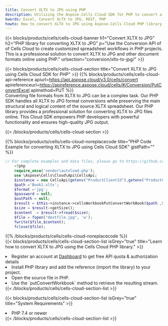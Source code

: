 ```yaml
---
title: Convert XLTX to JPG using PHP 
description: Utilizing the Aspose.Cells Cloud SDK for PHP to convert a XLTX format file to a JPG format file. 
kwords: Excel, Convert XLTX to JPG, REST, PHP
howto: How to convert XLTX to JPG using Aspose.Cells Cloud PHP library.
---
```



{{< blocks/products/cells/cells-cloud-banner h1="Convert XLTX to JPG" h2="PHP library for converting XLTX to JPG" p="Use the Conversion API of of Cells Cloud to create customized spreadsheet workflows in PHP projects. This is a professional solution to convert XLTX to JPG and other document formats online using PHP." urlsection="conversion/xltx-to-jpg/" >}}

{{< blocks/products/cells/cells-cloud-section  title="Convert XLTX to JPG using Cells Cloud SDK for PHP" >}}
{{% blocks/products/cells/cells-cloud-api-reference  apiurl=https://api.aspose.cloud/v3.0/cells/convert  apireferenceurl=https://apireference.aspose.cloud/cells/#/Conversion/PutConvertExcel  apimethod=PUT %}}
<br/>
Converting file formats from XLTX to JPG can be a complex task. Our PHP SDK handles all XLTX to JPG format conversions while preserving the main structural and logical content of the source XLTX spreadsheet. Our PHP library provides a professional solution for converting XLTX to JPG files online. This Cloud SDK empowers PHP developers with powerful functionality and ensures high-quality JPG output.

{{< /blocks/products/cells/cells-cloud-section >}}

{{% blocks/products/cells/cells-cloud-noreplacecode title="PHP Code Example for converting XLTX to JPG using Cells Cloud SDK" gistPath="" %}}
 
```php
// For complete examples and data files, please go to https://github.com/aspose-cells-cloud/aspose-cells-cloud-php/
    <?php
    require_once('vendor\autoload.php');
    use \Aspose\Cells\Cloud\Api\CellsApi;
    $instance = new CellsApi(getenv("ProductClientId"),getenv("ProductClientSecret"));
    $path ='Book1.xltx';    
    $format ='jpg';
    $password = null;
    $outPath = null;      
    $result = $this->instance->cellsWorkbookPutConvertWorkBook($path ,$format, $password,  $outPath);
    $size = $result->getSize();
    $content  = $result->fread($size);
    $file = fopen("destfile.jpg", 'w');
    fwrite($file,$content);
    fclose($file);
```
 
{{% /blocks/products/cells/cells-cloud-noreplacecode  %}}
<br/>
{{< blocks/products/cells/cells-cloud-section-list isGrey="true"  title="Learn how to convert XLTX to JPG using the Cells Cloud PHP library." >}}
<li>Register an account at <a href="https://dashboard.aspose.cloud/">Dashboard</a> to get free API quota & authorization details</li>
<li>Install PHP library and add the reference (import the library) to your project.</li>
<li>Open the source file in PHP.</li>
<li>Use the `putConvertWorkbook` method to retrieve the resulting stream.</li>
{{< /blocks/products/cells/cells-cloud-section-list >}}

{{< blocks/products/cells/cells-cloud-section-list isGrey="true"  title="System Requirements" >}}
<li>PHP 7.4 or newer</li>
{{< /blocks/products/cells/cells-cloud-section-list >}}
